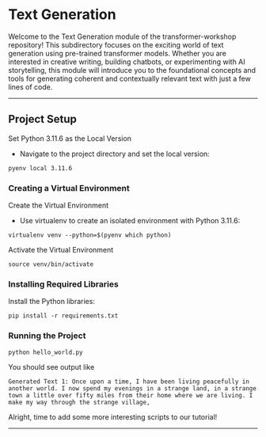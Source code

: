 # Text Generation


Welcome to the Text Generation module of the transformer-workshop repository! This subdirectory focuses on the exciting world of text generation using pre-trained transformer models. Whether you are interested in creative writing, building chatbots, or experimenting with AI storytelling, this module will introduce you to the foundational concepts and tools for generating coherent and contextually relevant text with just a few lines of code.

---

## Project Setup

Set Python 3.11.6 as the Local Version
 - Navigate to the project directory and set the local version:

```
pyenv local 3.11.6
```
### Creating a Virtual Environment

Create the Virtual Environment
- Use virtualenv to create an isolated environment with Python 3.11.6:

```
virtualenv venv --python=$(pyenv which python)
```

Activate the Virtual Environment

```
source venv/bin/activate
```

### Installing Required Libraries

Install the Python libraries:

```
pip install -r requirements.txt
```

### Running the Project

```
python hello_world.py
```

You should see output like

```
Generated Text 1: Once upon a time, I have been living peacefully in another world. I now spend my evenings in a strange land, in a strange town a little over fifty miles from their home where we are living. I make my way through the strange village,
```

Alright, time to add some more interesting scripts to our tutorial!

---